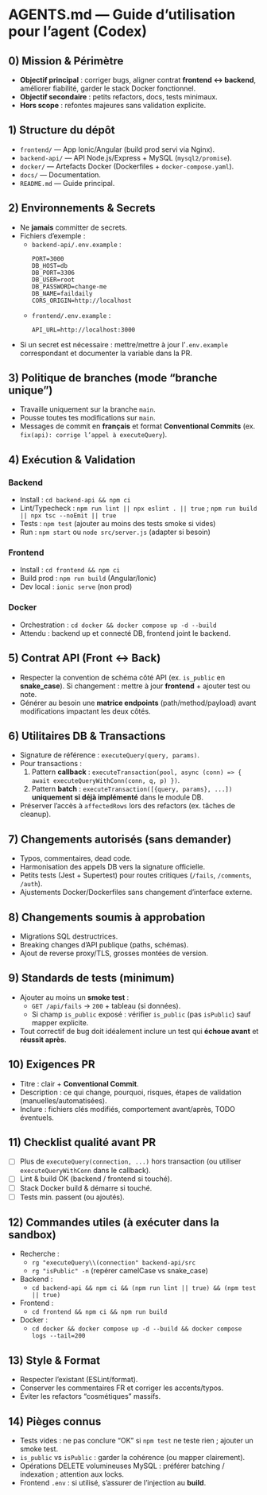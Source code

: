 # AGENTS.md — Guide d’utilisation pour l’agent (Codex)

## 0) Mission & Périmètre
- **Objectif principal** : corriger bugs, aligner contrat **frontend ↔ backend**, améliorer fiabilité, garder le stack Docker fonctionnel.
- **Objectif secondaire** : petits refactors, docs, tests minimaux.
- **Hors scope** : refontes majeures sans validation explicite.

## 1) Structure du dépôt
- `frontend/` — App Ionic/Angular (build prod servi via Nginx).
- `backend-api/` — API Node.js/Express + MySQL (`mysql2/promise`).
- `docker/` — Artefacts Docker (Dockerfiles + `docker-compose.yaml`).
- `docs/` — Documentation.
- `README.md` — Guide principal.

## 2) Environnements & Secrets
- Ne **jamais** committer de secrets.
- Fichiers d’exemple :
  - `backend-api/.env.example` :
    ```
    PORT=3000
    DB_HOST=db
    DB_PORT=3306
    DB_USER=root
    DB_PASSWORD=change-me
    DB_NAME=faildaily
    CORS_ORIGIN=http://localhost
    ```
  - `frontend/.env.example` :
    ```
    API_URL=http://localhost:3000
    ```
- Si un secret est nécessaire : mettre/mettre à jour l’`.env.example` correspondant et documenter la variable dans la PR.

## 3) Politique de branches (mode “branche unique”)
- Travaille uniquement sur la branche `main`. 
- Pousse toutes tes modifications sur `main`. 
- Messages de commit en **français** et format **Conventional Commits** (ex. `fix(api): corrige l’appel à executeQuery`).


## 4) Exécution & Validation
### Backend
- Install : `cd backend-api && npm ci`
- Lint/Typecheck : `npm run lint || npx eslint . || true` ; `npm run build || npx tsc --noEmit || true`
- Tests : `npm test` (ajouter au moins des tests smoke si vides)
- Run : `npm start` ou `node src/server.js` (adapter si besoin)

### Frontend
- Install : `cd frontend && npm ci`
- Build prod : `npm run build` (Angular/Ionic)
- Dev local : `ionic serve` (non prod)

### Docker
- Orchestration : `cd docker && docker compose up -d --build`
- Attendu : backend up et connecté DB, frontend joint le backend.

## 5) Contrat API (Front ↔ Back)
- Respecter la convention de schéma côté API (ex. `is_public` en **snake_case**). Si changement : mettre à jour **frontend** + ajouter test ou note.
- Générer au besoin une **matrice endpoints** (path/method/payload) avant modifications impactant les deux côtés.

## 6) Utilitaires DB & Transactions
- Signature de référence : `executeQuery(query, params)`.
- Pour transactions :
  1) Pattern **callback** : `executeTransaction(pool, async (conn) => { await executeQueryWithConn(conn, q, p) })`.
  2) Pattern **batch** : `executeTransaction([{query, params}, ...])` **uniquement si déjà implémenté** dans le module DB.
- Préserver l’accès à `affectedRows` lors des refactors (ex. tâches de cleanup).

## 7) Changements autorisés (sans demander)
- Typos, commentaires, dead code.
- Harmonisation des appels DB vers la signature officielle.
- Petits tests (Jest + Supertest) pour routes critiques (`/fails`, `/comments`, `/auth`).
- Ajustements Docker/Dockerfiles sans changement d’interface externe.

## 8) Changements soumis à approbation
- Migrations SQL destructrices.
- Breaking changes d’API publique (paths, schémas).
- Ajout de reverse proxy/TLS, grosses montées de version.

## 9) Standards de tests (minimum)
- Ajouter au moins un **smoke test** :
  - `GET /api/fails` → `200` + tableau (si données).
  - Si champ `is_public` exposé : vérifier `is_public` (pas `isPublic`) sauf mapper explicite.
- Tout correctif de bug doit idéalement inclure un test qui **échoue avant** et **réussit après**.

## 10) Exigences PR
- Titre : clair + **Conventional Commit**.
- Description : ce qui change, pourquoi, risques, étapes de validation (manuelles/automatisées).
- Inclure : fichiers clés modifiés, comportement avant/après, TODO éventuels.

## 11) Checklist qualité avant PR
- [ ] Plus de `executeQuery(connection, ...)` hors transaction (ou utiliser `executeQueryWithConn` dans le callback).
- [ ] Lint & build OK (backend / frontend si touché).
- [ ] Stack Docker build & démarre si touché.
- [ ] Tests min. passent (ou ajoutés).

## 12) Commandes utiles (à exécuter dans la sandbox)
- Recherche :
  - `rg "executeQuery\\(connection" backend-api/src`
  - `rg "isPublic" -n` (repérer camelCase vs snake_case)
- Backend :
  - `cd backend-api && npm ci && (npm run lint || true) && (npm test || true)`
- Frontend :
  - `cd frontend && npm ci && npm run build`
- Docker :
  - `cd docker && docker compose up -d --build && docker compose logs --tail=200`

## 13) Style & Format
- Respecter l’existant (ESLint/format).
- Conserver les commentaires FR et corriger les accents/typos.
- Éviter les refactors “cosmétiques” massifs.

## 14) Pièges connus
- Tests vides : ne pas conclure “OK” si `npm test` ne teste rien ; ajouter un smoke test.
- `is_public` vs `isPublic` : garder la cohérence (ou mapper clairement).
- Opérations DELETE volumineuses MySQL : préférer batching / indexation ; attention aux locks.
- Frontend `.env` : si utilisé, s’assurer de l’injection au **build**.


